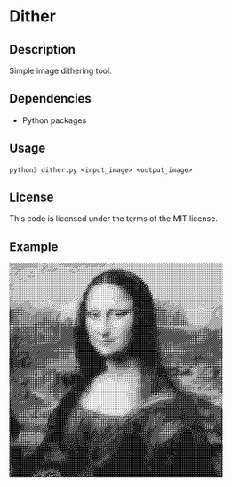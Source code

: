 # Dither

## Description
Simple image dithering tool.

## Dependencies
- Python packages

## Usage
```shell
python3 dither.py <input_image> <output_image>
```

## License
This code is licensed under the terms of the MIT license.

## Example
![example](monadither.png)